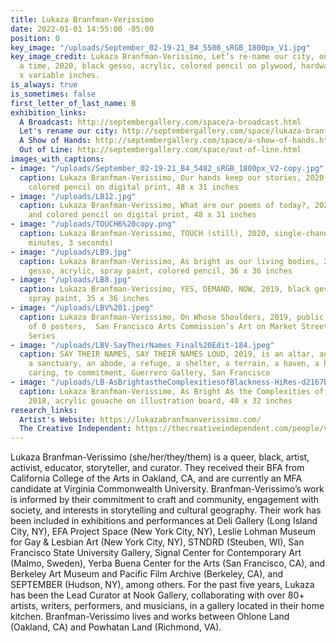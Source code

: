 ```yaml
---
title: Lukaza Branfman-Verissimo
date: 2022-01-01 14:55:00 -05:00
position: 0
key_image: "/uploads/September_02-19-21_B4_5500_sRGB_1800px_V1.jpg"
key_image_credit: Lukaza Branfman-Verissimo, Let’s re-name our city, one block at
  a time, 2020, black gesso, acrylic, colored pencil on plywood, hardware, 48 x 24
  x variable inches.
is_always: true
is_sometimes: false
first_letter_of_last_name: B
exhibition_links:
  A Broadcast: http://septembergallery.com/space/a-broadcast.html
  Let's rename our city: http://septembergallery.com/space/lukaza-branfman-verissimo.html
  A Show of Hands: http://septembergallery.com/space/a-show-of-hands.html
  Out of Line: http://septembergallery.com/space/out-of-line.html
images_with_captions:
- image: "/uploads/September_02-19-21_B4_5482_sRGB_1800px_V2-copy.jpg"
  caption: Lukaza Branfman-Verissimo, Our hands keep our stories, 2020, acrylic and
    colored pencil on digital print, 48 x 31 inches
- image: "/uploads/LB12.jpg"
  caption: Lukaza Branfman-Verissimo, What are our poems of today?, 2020, acrylic
    and colored pencil on digital print, 48 x 31 inches
- image: "/uploads/TOUCH6%20copy.png"
  caption: Lukaza Branfman-Verissimo, TOUCH (still), 2020, single-channel video (3
    minutes, 3 seconds)
- image: "/uploads/LB9.jpg"
  caption: Lukaza Branfman-Verissimo, As bright as our living bodies, 2019, black
    gesso, acrylic, spray paint, colored pencil, 36 x 36 inches
- image: "/uploads/LB8.jpg"
  caption: Lukaza Branfman-Verissimo, YES, DEMAND, NOW, 2019, black gesso, acrylic,
    spray paint, 35 x 36 inches
- image: "/uploads/LBV%201.jpeg"
  caption: Lukaza Branfman-Verissimo, On Whose Shoulders, 2019, public installation
    of 8 posters,  San Francisco Arts Commission’s Art on Market Street Kiosk Poster
    Series
- image: "/uploads/LBV-SayTheirNames_Final%20Edit-184.jpeg"
  caption: SAY THEIR NAMES, SAY THEIR NAMES LOUD, 2019, is an altar, an atlas, a shrine,
    a sanctuary, an abode, a refuge, a shelter, a terrain, a haven, a hearth, an invitation...to
    caring, to commitment, Guerrero Gallery, San Francisco
- image: "/uploads/LB-AsBrightastheComplexitiesofBlackness-HiRes-d2167b.jpg"
  caption: Lukaza Branfman-Verissimo, As Bright As the Complexities of Blackness,
    2018, acrylic gouache on illustration board, 40 x 32 inches
research_links:
  Artist's Website: https://lukazabranfmanverissimo.com/
  The Creative Independent: https://thecreativeindependent.com/people/visual-artist-lukaza-branfman-verissimo-on-taking-notes-on-life/
---
```


Lukaza Branfman-Verissimo (she/her/they/them) is a queer, black, artist, activist, educator, storyteller, and curator. They received their BFA from California College of the Arts in Oakland, CA, and are currently an MFA candidate at Virginia Commonwealth University. Branfman-Verissimo’s work is informed by their commitment to craft and community, engagement with society, and interests in storytelling and cultural geography. Their work has been included in exhibitions and performances at Deli Gallery (Long Island City, NY), EFA Project Space (New York City, NY), Leslie Lohman Museum for Gay & Lesbian Art (New York City, NY), STNDRD (Steuben, WI), San Francisco State University Gallery, Signal Center for Contemporary Art (Malmo, Sweden), Yerba Buena Center for the Arts (San Francisco, CA), and Berkeley Art Museum and Pacific Film Archive (Berkeley, CA), and SEPTEMBER (Hudson, NY), among others. For the past five years, Lukaza has been the Lead Curator at Nook Gallery, collaborating with over 80+ artists, writers, performers, and musicians, in a gallery located in their home kitchen. Branfman-Verissimo lives and works between Ohlone Land (Oakland, CA) and Powhatan Land (Richmond, VA).